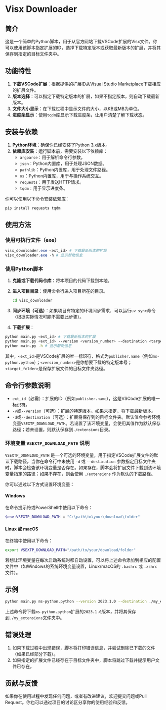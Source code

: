 # Visx Downloader

## 简介

这是一个简单的Python脚本，用于从官方网站下载VSCode扩展的Visx文件。你可以使用该脚本指定扩展的ID，选择下载特定版本或获取最新版本的扩展，并将其保存到指定的目标文件夹中。

## 功能特性

1. **下载VSCode扩展**：根据提供的扩展ID从Visual Studio Marketplace下载相应的扩展文件。
2. **版本选择**：可以指定下载特定版本的扩展，如果不指定版本，则自动下载最新版本。
3. **文件大小显示**：在下载过程中显示文件的大小，以KB或MB为单位。
4. **进度条显示**：使用`tqdm`库显示下载进度条，让用户清楚了解下载状态。

## 安装与依赖

1. **Python环境**：确保你已经安装了Python 3.x版本。
2. **依赖库安装**：运行脚本前，需要安装以下依赖库：
    - `argparse`：用于解析命令行参数。
    - `json`：Python内置库，用于处理JSON数据。
    - `pathlib`：Python内置库，用于处理文件路径。
    - `os`：Python内置库，用于与操作系统交互。
    - `requests`：用于发送HTTP请求。
    - `tqdm`：用于显示进度条。

你可以使用以下命令安装依赖库：

```bash
pip install requests tqdm
```

## 使用方法

### 使用可执行文件（exe）

```ps1
visx_downloader.exe <ext_id> # 下载最新版本的扩展
visx_downloader.exe -h # 显示帮助信息
```

### 使用Python脚本

1. **克隆或下载代码仓库**：将本项目的代码下载到本地。
2. **进入项目目录**：使用命令行进入项目所在的目录。

    ```bash
    cd visx_downloader
    ```

3. **同步环境（可选）**：如果项目有特定的环境同步需求，可以运行`uv sync`命令（根据实际情况可能不需要此步骤）。
4. **下载扩展**：

```bash
python main.py <ext_id> # 下载最新版本的扩展
python main.py <ext_id> --version <version_number> --destination <target_folder> # 下载指定版本的扩展到指定文件夹
python main.py -h # 显示帮助信息
```

其中，`<ext_id>`是VSCode扩展的唯一标识符，格式为`publisher.name`（例如`ms-python.python`）；`<version_number>`是你想要下载的特定版本号；`<target_folder>`是保存扩展文件的目标文件夹路径。

## 命令行参数说明

- `ext_id`（必需）：扩展的ID（例如`publisher.name`），这是VSCode扩展的唯一标识符。
- `-v`或`--version`（可选）：扩展的特定版本。如果未指定，将下载最新版本。
- `-d`或`--destination`（可选）：扩展将保存到的目标文件夹。默认值会参考环境变量`VSEXTP_DOWNLOAD_PATH`。若设置了该环境变量，会使用其值作为默认保存路径；若未设置，则默认保存到`./extensions`目录。

### 环境变量 `VSEXTP_DOWNLOAD_PATH` 说明

`VSEXTP_DOWNLOAD_PATH` 是一个可选的环境变量，用于指定VSCode扩展文件的默认下载路径。当你在命令行中未使用 `-d` 或 `--destination` 参数指定目标文件夹时，脚本会检查该环境变量是否存在。如果存在，脚本会将扩展文件下载到该环境变量指定的路径；如果不存在，则会使用 `./extensions` 作为默认的下载路径。

你可以通过以下方式设置环境变量：

#### Windows

在命令提示符或PowerShell中使用以下命令：

```ps1
$env:VSEXTP_DOWNLOAD_PATH = "C:\path\to\your\download\folder"
```

#### Linux 或 macOS

在终端中使用以下命令：

```bash
export VSEXTP_DOWNLOAD_PATH="/path/to/your/download/folder"
```

若想让环境变量在每次启动系统时都自动设置，可以将上述命令添加到相应的配置文件中（如Windows的系统环境变量设置，Linux/macOS的 `.bashrc` 或 `.zshrc` 文件）。

## 示例

```bash
python main.py ms-python.python --version 2023.1.0 --destination ./my_extensions
```

上述命令将下载`ms-python.python`扩展的`2023.1.0`版本，并将其保存到`./my_extensions`文件夹中。

## 错误处理

1. 如果下载过程中出现错误，脚本将打印错误信息，并尝试删除已下载的文件（如果已经部分下载）。
2. 如果指定的扩展文件已经存在于目标文件夹中，脚本将跳过下载并提示用户文件已存在。

## 贡献与反馈

如果你在使用过程中发现任何问题，或者有改进建议，欢迎提交问题或Pull Request。你也可以通过项目的讨论区分享你的使用经验和反馈。
